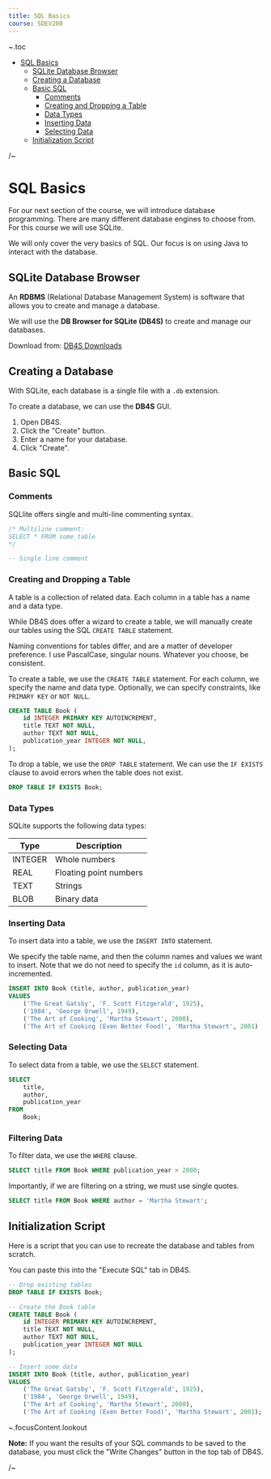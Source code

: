 ```yaml
---
title: SQL Basics
course: SDEV200
---
```


~.toc

- [SQL Basics](#sql-basics)
  - [SQLite Database Browser](#sqlite-database-browser)
  - [Creating a Database](#creating-a-database)
  - [Basic SQL](#basic-sql)
    - [Comments](#comments)
    - [Creating and Dropping a Table](#creating-and-dropping-a-table)
    - [Data Types](#data-types)
    - [Inserting Data](#inserting-data)
    - [Selecting Data](#selecting-data)
  - [Initialization Script](#initialization-script)

/~

# SQL Basics

For our next section of the course, we will introduce database programming. There are many different database engines to choose from. For this course we will use SQLite.

We will only cover the very basics of SQL. Our focus is on using Java to interact with the database.

## SQLite Database Browser

An **RDBMS** (Relational Database Management System) is software that allows you to create and manage a database.

We will use the **DB Browser for SQLite (DB4S)** to create and manage our databases.

Download from: [DB4S Downloads](https://sqlitebrowser.org/dl/)

## Creating a Database

With SQLite, each database is a single file with a `.db` extension.

To create a database, we can use the **DB4S** GUI.

1. Open DB4S.
2. Click the "Create" button.
3. Enter a name for your database.
4. Click "Create".

## Basic SQL

### Comments

SQLlite offers single and multi-line commenting syntax.

```sql
/* Multiline comment:
SELECT * FROM some_table
*/

-- Single line comment
```

### Creating and Dropping a Table

A table is a collection of related data. Each column in a table has a name and a data type.

While DB4S does offer a wizard to create a table, we will manually create our tables using the SQL `CREATE TABLE` statement.

Naming conventions for tables differ, and are a matter of developer preference. I use PascalCase, singular nouns. Whatever you choose, be consistent.

To create a table, we use the `CREATE TABLE` statement. For each column, we specify the name and data type. Optionally, we can specify constraints, like `PRIMARY KEY` or `NOT NULL`.

```sql
CREATE TABLE Book (
    id INTEGER PRIMARY KEY AUTOINCREMENT,
    title TEXT NOT NULL,
    author TEXT NOT NULL,
    publication_year INTEGER NOT NULL,
);
```

To drop a table, we use the `DROP TABLE` statement. We can use the `IF EXISTS` clause to avoid errors when the table does not exist.

```sql
DROP TABLE IF EXISTS Book;
```

### Data Types

SQLite supports the following data types:

| Type    | Description            |
| ------- | ---------------------- |
| INTEGER | Whole numbers          |
| REAL    | Floating point numbers |
| TEXT    | Strings                |
| BLOB    | Binary data            |

### Inserting Data

To insert data into a table, we use the `INSERT INTO` statement.

We specify the table name, and then the column names and values we want to insert. Note that we do not need to specify the `id` column, as it is auto-incremented.

```sql
INSERT INTO Book (title, author, publication_year)
VALUES
    ('The Great Gatsby', 'F. Scott Fitzgerald', 1925),
    ('1984', 'George Orwell', 1949),
    ('The Art of Cooking', 'Martha Stewart', 2000),
    ('The Art of Cooking (Even Better Food)', 'Martha Stewart', 2001)
```

### Selecting Data

To select data from a table, we use the `SELECT` statement.

```sql
SELECT
    title,
    author,
    publication_year
FROM
    Book;
```

### Filtering Data

To filter data, we use the `WHERE` clause.

```sql
SELECT title FROM Book WHERE publication_year > 2000;
```

Importantly, if we are filtering on a string, we must use single quotes.

```sql
SELECT title FROM Book WHERE author = 'Martha Stewart';
```

## Initialization Script

Here is a script that you can use to recreate the database and tables from scratch.

You can paste this into the "Execute SQL" tab in DB4S.

```sql
-- Drop existing tables
DROP TABLE IF EXISTS Book;

-- Create the Book table
CREATE TABLE Book (
    id INTEGER PRIMARY KEY AUTOINCREMENT,
    title TEXT NOT NULL,
    author TEXT NOT NULL,
    publication_year INTEGER NOT NULL
);

-- Insert some data
INSERT INTO Book (title, author, publication_year)
VALUES
    ('The Great Gatsby', 'F. Scott Fitzgerald', 1925),
    ('1984', 'George Orwell', 1949),
    ('The Art of Cooking', 'Martha Stewart', 2000),
    ('The Art of Cooking (Even Better Food)', 'Martha Stewart', 2001);
```

~.focusContent.lookout

**Note:** If you want the results of your SQL commands to be saved to the database, you must click the "Write Changes" button in the top tab of DB4S.

/~
